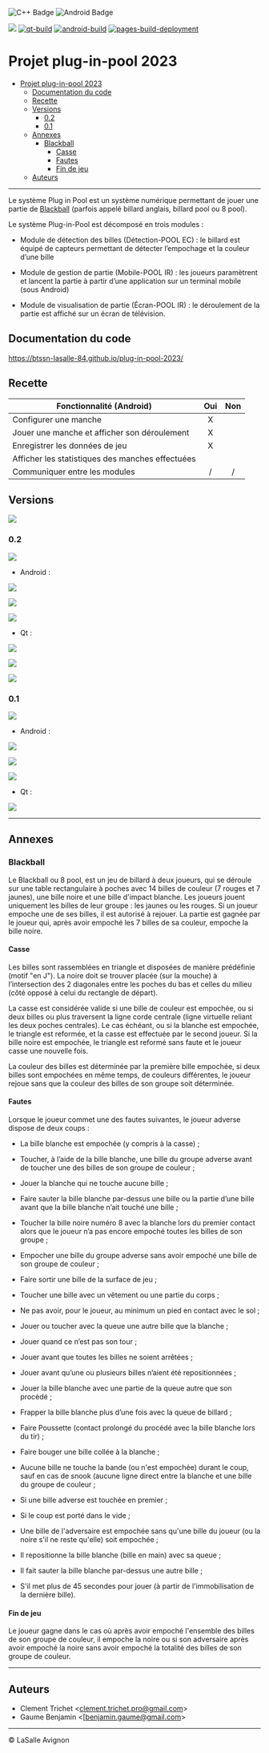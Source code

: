 ![C++ Badge](https://img.shields.io/badge/C%2B%2B-00599C?logo=cplusplus&logoColor=fff&style=plastic) ![Android Badge](https://img.shields.io/badge/Android-3DDC84?logo=android&logoColor=fff&style=plastic)

![](https://badgen.net/badge/Qt/5.12.8/green) [![qt-build](https://github.com/btssn-lasalle-84/plug-in-pool-2023/actions/workflows/make-qt.yml/badge.svg)](https://github.com/btssn-lasalle-84/plug-in-pool-2023/actions/workflows/make-qt.yml) [![android-build](https://github.com/btssn-lasalle-84/plug-in-pool-2023/actions/workflows/android-build.yml/badge.svg)](https://github.com/btssn-lasalle-84/plug-in-pool-2023/actions/workflows/android-build.yml) [![pages-build-deployment](https://github.com/btssn-lasalle-84/plug-in-pool-2023/actions/workflows/pages/pages-build-deployment/badge.svg?branch=develop)](https://github.com/btssn-lasalle-84/plug-in-pool-2023/actions/workflows/pages/pages-build-deployment)

# Projet plug-in-pool 2023

- [Projet plug-in-pool 2023](#projet-plug-in-pool-2023)
  - [Documentation du code](#documentation-du-code)
  - [Recette](#recette)
  - [Versions](#versions)
    - [0.2](#02)
    - [0.1](#01)
  - [Annexes](#annexes)
    - [Blackball](#blackball)
      - [Casse](#casse)
      - [Fautes](#fautes)
      - [Fin de jeu](#fin-de-jeu)
  - [Auteurs](#auteurs)


---

Le système Plug in Pool est un système numérique permettant de jouer une partie de [Blackball](#blackball) (parfois appelé billard anglais, billard pool ou 8 pool).

Le système Plug-in-Pool est décomposé en trois modules :

- Module de détection des billes (Détection-POOL EC)​ : le billard est équipé de capteurs permettant de détecter l’empochage et la couleur d’une bille

- Module de gestion de partie (Mobile-POOL IR)​ : les joueurs paramètrent et lancent la partie à partir d’une application sur un terminal mobile (sous Android)

- Module de visualisation de partie (Écran-POOL IR)​ : le déroulement de la partie est affiché sur un écran de télévision.

## Documentation du code

https://btssn-lasalle-84.github.io/plug-in-pool-2023/

## Recette

| Fonctionnalité (Android)                         | Oui | Non |
| ------------------------------------------------ |:---:|:---:|
| Configurer une manche                            |  X  |     |
| Jouer une manche et afficher son déroulement     |  X  |     |
| Enregistrer les données de jeu                   |  X  |     |
| Afficher les statistiques des manches effectuées |     |     |
| Communiquer entre les modules                    |  /  |  /  |

## Versions

![](images/jira-livraisons.png)

### 0.2

![](images/jira-tickets-v0.2.png)

- Android :

![](images/screenshot-android-accueil-v0.2.png)

![](images/screenshot-android-configuration-v0.2.png)

![](images/screenshot-android-manche-v0.2.png)

- Qt :

![](images/screenshot-qt-accueil-v0.2.png)

![](images/screenshot-qt-partie-v0.2.png)

![](images/screenshot-qt-fin-v0.2.png)

### 0.1

![](images/jira-tickets-v0.1.png)

- Android :

![](images/screenshot-android-accueil.png)

![](images/screenshot-android-configuration.png)

![](images/screenshot-android-manche.png)

- Qt :

![](images/screenshot-qt-accueil-v0.1.png)

---

## Annexes

### Blackball

Le Blackball ou 8 pool, est un jeu de billard à deux joueurs, qui se déroule sur une table rectangulaire à poches avec 14 billes de couleur (7 rouges et 7 jaunes), une bille noire et une bille d'impact blanche. Les joueurs jouent uniquement les billes de leur groupe : les jaunes ou les rouges. Si un joueur empoche une de ses billes, il est autorisé à  rejouer. La partie est gagnée par le joueur qui, après avoir empoché les 7 billes de sa couleur, empoche la bille noire.

#### Casse

Les billes sont rassemblées en triangle et disposées de manière prédéfinie (motif "en J"). La noire doit se trouver placée (sur la mouche) à l’intersection des 2 diagonales entre les poches du bas et celles du milieu (côté opposé à celui du rectangle de départ).

La casse est considérée valide si une bille de couleur est empochée, ou si deux billes ou plus traversent la ligne corde centrale (ligne virtuelle reliant les deux poches centrales). Le cas échéant, ou si la blanche est empochée, le triangle est reformée, et la casse est effectuée par le second joueur. Si la bille noire est empochée, le triangle est reformé sans faute et le joueur casse une nouvelle fois.

La couleur des billes est déterminée par la première bille empochée, si deux billes sont empochées en même temps, de couleurs différentes, le joueur rejoue sans que la couleur des billes de son groupe soit déterminée.

#### Fautes

Lorsque le joueur commet une des fautes suivantes, le joueur adverse dispose de deux coups :

- La bille blanche est empochée (y compris à la casse) ;

- Toucher, à l’aide de la bille blanche, une bille du groupe adverse avant de toucher une des billes de son groupe de couleur ;

- Jouer la blanche qui ne touche aucune bille ;

- Faire sauter la bille blanche par-dessus une bille ou la partie d’une bille avant que la bille blanche n’ait touché une bille ;

- Toucher la bille noire numéro 8 avec la blanche lors du premier contact alors que le joueur n’a pas encore empoché toutes les billes de son groupe ;

- Empocher une bille du groupe adverse sans avoir empoché une bille de son groupe de couleur ;

- Faire sortir une bille de la surface de jeu ;

- Toucher une bille avec un vêtement ou une partie du corps ;

- Ne pas avoir, pour le joueur, au minimum un pied en contact avec le sol ;

- Jouer ou toucher avec la queue une autre bille que la blanche ;

- Jouer quand ce n’est pas son tour ;

- Jouer avant que toutes les billes ne soient arrêtées ;

- Jouer avant qu’une ou plusieurs billes n’aient été repositionnées ;

- Jouer la bille blanche avec une partie de la queue autre que son procédé ;

- Frapper la bille blanche plus d’une fois avec la queue de billard ;

- Faire Poussette (contact prolongé du procédé avec la bille blanche lors du tir) ;

- Faire bouger une bille collée à la blanche ;

- Aucune bille ne touche la bande (ou n'est empochée) durant le coup, sauf en cas de snook (aucune ligne direct entre la blanche et une bille du groupe de couleur ;

- Si une bille adverse est touchée en premier ;

- Si le coup est porté dans le vide ;

- Une bille de l'adversaire est empochée sans qu'une bille du joueur (ou la noire s'il ne reste qu'elle) soit empochée ;

- Il repositionne la bille blanche (bille en main) avec sa queue ;

- Il fait sauter la bille blanche par-dessus une autre bille ;

- S'il met plus de 45 secondes pour jouer (à partir de l'immobilisation de la dernière bille).

#### Fin de jeu

Le joueur gagne dans le cas où après avoir empoché l'ensemble des billes de son groupe de couleur, il empoche la noire ou si son adversaire après avoir empoché la noire sans avoir empoché la totalité des billes de son groupe de couleur.

---

## Auteurs

- Clement Trichet <[clement.trichet.pro@gmail.com](mailto:clement.trichet.pro@gmail.com)>
- Gaume Benjamin <[benjamin.gaume@gmail.com>

---
©️ LaSalle Avignon
